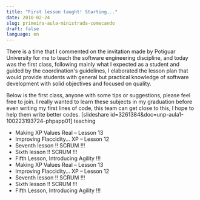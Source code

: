 ```yaml
---
title: "First lesson taught! Starting..."
date: 2010-02-24
slug: primeira-aula-ministrada-comecando
draft: false
language: en
---
```


There is a time that I commented on the invitation made by Potiguar University for me to teach the software engineering discipline, and today was the first class, following mainly what I expected as a student and guided by the coordination's guidelines, I elaborated the lesson plan that would provide students with general but practical knowledge of software development with solid objectives and focused on quality.

Below is the first class, anyone with some tips or suggestions, please feel free to join. I really wanted to learn these subjects in my graduation before even writing my first lines of code, this team can get close to this, I hope to help them write better codes.
[slideshare id=3261384&doc=unp-aula1-100223193724-phpapp01]
teaching
- Making XP Values Real – Lesson 13
- Improving Flaccidity… XP – Lesson 12
- Seventh lesson !! SCRUM !!!
- Sixth lesson !! SCRUM !!!
- Fifth Lesson, Introducing Agility !!!
- Making XP Values Real – Lesson 13
- Improving Flaccidity… XP – Lesson 12
- Seventh lesson !! SCRUM !!!
- Sixth lesson !! SCRUM !!!
- Fifth Lesson, Introducing Agility !!!